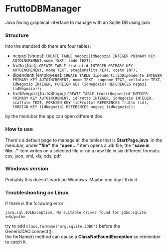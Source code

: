 # FruttoDBManager
Java Swing graphical interface to manage with an Sqlite DB using jaxb

### Structure
Into the standard db there are four tables:
- negozi [shops]: ``CREATE TABLE negozi(idNegozio INTEGER PRIMARY KEY AUTOINCREMENT,nome TEXT, sede TEXT);``
- frutto [fruit]: ``CREATE TABLE frutto(id INTEGER PRIMARY KEY AUTOINCREMENT, nome TEXT, stagionalita TEXT, costo INT);``
- dipendenti [employees]:  ``CREATE TABLE dipendenti(idDipendente INTEGER PRIMARY KEY AUTOINCREMENT, nome TEXT, cognome TEXT, cellulare TEXT, idNegozio INTEGER, FOREIGN KEY (idNegozio) REFERENCES negozi (idNegozio));``
- fruttiNegozi [fruitsShops]: ``CREATE TABLE fruttiNegozi(id INTEGER PRIMARY KEY AUTOINCREMENT, idFrutto INTEGER, idNegozio INTEGER, scaffale TEXT, FOREIGN KEY (idFrutto) REFERENCES frutto (id), FOREIGN KEY (idNegozio) REFERENCES negozi (idNegozio));``

by the menubar the app can open different dbs.

### How to use
There's a default page to manage all the tables that is **StartPage.java**.
in the menubar, under **"file"** the **"open..."** item opens a .db file; the **"save in file..."** item writes 
on a selected file or on a new file in six different formats: csv, json, xml, xls, ods, pdf.

### Windows version
Probably this doesn't work on Windows. Maybe one day i'll do it.

### Troubleshooting on Linux
If there is the following error:

``java.sql.SQLException: No suitable driver found for jdbc:sqlite:<db/path>``

try to add ``Class.forName("org.sqlite.JDBC")`` before the GenericDAO.connect();  
the forName() method can cause a **ClassNotFoundException** so remember to catch it.
